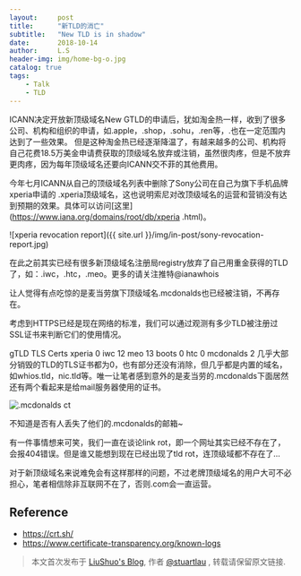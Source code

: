 ```yaml
---
layout:     post
title:      "新TLD的消亡"
subtitle:   "New TLD is in shadow"
date:       2018-10-14
author:     L.S
header-img: img/home-bg-o.jpg
catalog: true
tags:
    - Talk
    - TLD
---
```

    
ICANN决定开放新顶级域名New GTLD的申请后，犹如淘金热一样，收到了很多公司、机构和组织的申请，如.apple，.shop，.sohu，.ren等，.也在一定范围内达到了一些效果。
但是这种淘金热已经逐渐降温了，有越来越多的公司、机构将自己花费18.5万美金申请费获取的顶级域名放弃或注销，虽然很肉疼，但是不放弃更肉疼，因为每年顶级域名还要向ICANN交不菲的其他费用。

今年七月ICANN从自己的顶级域名列表中删除了Sony公司在自己为旗下手机品牌xperia申请的
.xperia顶级域名，这也说明索尼对改顶级域名的运营和营销没有达到预期的效果。具体可以访问[这里](https://www.iana.org/domains/root/db/xperia
.html)。

![xperia revocation report]({{ site.url }}/img/in-post/sony-revocation-report.jpg)


在此之前其实已经有很多新顶级域名注册局registry放弃了自己用重金获得的TLD了，如：.iwc，.htc，.meo。更多的请关注推特@ianawhois

让人觉得有点吃惊的是麦当劳旗下顶级域名.mcdonalds也已经被注销，不再存在。

考虑到HTTPS已经是现在网络的标准，我们可以通过观测有多少TLD被注册过SSL证书来判断它们的使用情况。

gTLD	TLS Certs
xperia	0
iwc	12
meo	13
boots	0
htc	0
mcdonalds	2
几乎大部分销毁的TLD的TLS证书都为0，也有部分还没有消除，但几乎都是内置的域名，如whios.tld，nic.tld等。唯一让笔者感到意外的是麦当劳的.mcdonalds下面居然还有两个看起来是给mail服务器使用的证书。

![.mcdonalds ct](https://liushuo.me/img/in-post/mcdonalds-ct.jpg)

不知道是否有人丢失了他们的.mcdonalds的邮箱~

有一件事情想来可笑，我们一直在谈论link rot，即一个网址其实已经不存在了，会报404错误。但是谁又能想到现在已经出现了tld rot，连顶级域都不存在了...

对于新顶级域名来说难免会有这样那样的问题，不过老牌顶级域名的用户大可不必担心，笔者相信除非互联网不在了，否则.com会一直运营。

## Reference
- https://crt.sh/
- https://www.certificate-transparency.org/known-logs


> 本文首次发布于 [LiuShuo's Blog](https://liushuo.me), 作者 [@stuartlau](http://github.com/stuartlau) ,
转载请保留原文链接.

